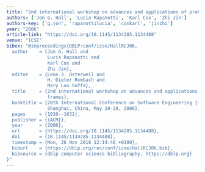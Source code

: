 ```yaml
---
title: "2nd international workshop on advances and applications of problem frames"
authors: ['Jon G. Hall', 'Lucia Rapanotti', 'Karl Cox', 'Zhi Jin']
authors-key: ['g.jon', 'rapanottilucia', 'coxkarl', 'jinzhi']
year: "2006"
article-link: "https://doi.org/10.1145/1134285.1134488"
venue: "ICSE"
bibex: "@inproceedings{DBLP:conf/icse/HallRCJ06,
  author    = {Jon G. Hall and
               Lucia Rapanotti and
               Karl Cox and
               Zhi Jin},
  editor    = {Leon J. Osterweil and
               H. Dieter Rombach and
               Mary Lou Soffa},
  title     = {2nd international workshop on advances and applications of problem
               frames},
  booktitle = {28th International Conference on Software Engineering {(ICSE} 2006),
               Shanghai, China, May 20-28, 2006},
  pages     = {1030--1031},
  publisher = {{ACM}},
  year      = {2006},
  url       = {https://doi.org/10.1145/1134285.1134488},
  doi       = {10.1145/1134285.1134488},
  timestamp = {Mon, 26 Nov 2018 12:14:46 +0100},
  biburl    = {https://dblp.org/rec/conf/icse/HallRCJ06.bib},
  bibsource = {dblp computer science bibliography, https://dblp.org}
}"
---
```

